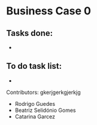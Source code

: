 # Business Case 0
 

Tasks done:
-
-


To do task list:
-
-

Contributors:
gkerjgerkgjerkjg
- Rodrigo Guedes
- Beatriz Selidónio Gomes
- Catarina Garcez